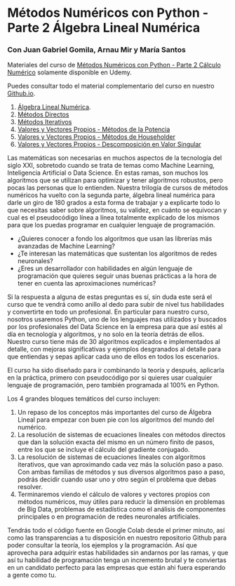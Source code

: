 # Métodos Numéricos con Python - Parte 2 Álgebra Lineal Numérica

### Con Juan Gabriel Gomila, Arnau Mir y María Santos


Materiales del curso de [Métodos Numéricos con Python - Parte 2 Cálculo Numérico](https://cursos.frogamesformacion.com/courses/numerico-2?coupon=github) solamente disponible en Udemy.

Puedes consultar todo el material complementario del curso en nuestro [Github.io](https://joanby.github.io/curso-numerico-2/).

1. [Álgebra Lineal Numérica](https://joanby.github.io/curso-numerico-2/docs/06AlgebraLinealNumerica#1). 
2. [Métodos Directos](https://joanby.github.io/curso-numerico-2/docs/07MetodosDirectosSistemas#1)
3. [Métodos Iterativos](https://joanby.github.io/curso-numerico-2/docs/08MetodosIterativosSistemas#1)
4. [Valores y Vectores Propios - Métodos de la Potencia](https://joanby.github.io/curso-numerico-2/docs/09VapsVeps#1)
5. [Valores y Vectores Propios - Métodos de Householder](https://joanby.github.io/curso-numerico-2/docs/09VapsVeps2parte#1)
6. [Valores y Vectores Propios - Descomposición en Valor Singular](https://joanby.github.io/curso-numerico-2/docs/09VapsVeps3parte#1)

Las matemáticas son necesarias en muchos aspectos de la tecnología del siglo XXI, sobretodo cuando se trata de temas como Machine Learning, Inteligencia Artificial o Data Science. En estas ramas, son muchos los algoritmos que se utilizan para optimizar y tener algoritmos robustos, pero pocas las personas que lo entienden. Nuestra trilogía de cursos de métodos numéricos ha vuelto con la segunda parte, álgebra lineal numérica para darle un giro de 180 grados a esta forma de trabajar y a explicarte todo lo que necesitas saber sobre algoritmos, su validez, en cuánto se equivocan y cual es el pseudocódigo línea a línea totalmente explicado de los mismos para que los puedas programar en cualquier lenguaje de programación. 

* ¿Quieres conocer a fondo los algoritmos que usan las librerías más avanzadas de Machine Learning?
* ¿Te interesan las matemáticas que sustentan los algoritmos de redes neuronales?
* ¿Eres un desarrollador con habilidades en algún lenguaje de programación que quieres seguir unas buenas prácticas a la hora de tener en cuenta las aproximaciones numéricas?

Si la respuesta a alguna de estas preguntas es sí, sin duda este será el curso que te vendrá como anillo al dedo para subir de nivel tus habilidades y convertirte en todo un profesional. En particular para nuestro curso, nosotros usaremos Python, uno de los lenguajes mas utilizados y buscados por los profesionales del Data Science en la empresa para que así estés al día en tecnología y algoritmos, y no solo en la teoría detrás de ellos. Nuestro curso tiene más de 30 algoritmos explicados e implementados al detalle, con mejoras significativas y ejemplos desgranados al detalle para que entiendas y sepas aplicar cada uno de ellos en todos los escenarios. 

El curso ha sido diseñado para ir combinando la teoría y después, aplicarla en la práctica, primero con pseudocódigo por si quieres usar cualquier lenguaje de programación, pero también programada al 100% en Python. 

Los 4 grandes bloques temáticos del curso incluyen:

1. Un repaso de los conceptos más importantes del curso de Álgebra Lineal para empezar con buen pie con los algoritmos del mundo del numérico.
2. La resolución de sistemas de ecuaciones lineales con métodos directos que dan la solución exacta del mismo en un número finito de pasos, entre los que se incluye el cálculo del gradiente conjugado.
3. La resolución de sistemas de ecuaciones lineales con algoritmos iterativos, que van aproximando cada vez más la solución paso a paso. Con ambas familias de métodos y sus diversos algoritmos paso a paso, podrás decidir cuando usar uno y otro según el problema que debas resolver.
4. Terminaremos viendo el cálculo de valores y vectores propios con métodos numéricos, muy útiles para reducir la dimensión en problemas de Big Data, problemas de estadística como el análisis de componentes principales o en programación de redes neuronales artificiales.

Tendrás todo el código fuente en Google Colab desde el primer minuto, así como las transparencias a tu disposición en nuestro repositorio Github para poder consultar la teoría, los ejemplos y la programación. Así que aprovecha para adquirir estas habilidades sin andarnos por las ramas, y que así tu habilidad de programación tenga un incremento brutal y te conviertas en un candidato perfecto para las empresas que están ahi fuera esperando a gente como tu. 

